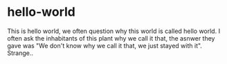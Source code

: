 # hello-world
This is hello world,
we often question why this world is called hello world.
I often ask the inhabitants of this plant why we call it that,
the asnwer they gave was "We don't know why we call it that, we just stayed with it".
Strange.. 
